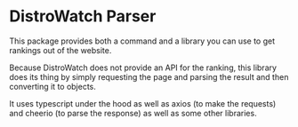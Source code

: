 # DistroWatch Parser

This package provides both a command and a library you can use to get rankings out of the website.

Because DistroWatch does not provide an API for the ranking, this library does its thing by simply
requesting the page and parsing the result and then converting it to objects.

It uses typescript under the hood as well as axios (to make the requests) and cheerio (to parse the response)
as well as some other libraries.
